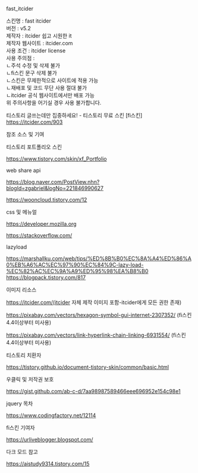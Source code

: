 fast_itcider

스킨명 : fast itcider<br>
버전 : v5.2<br>
제작자 : itcider 쉽고 시원한 it<br>
제작자 웹사이트 : itcider.com<br>
사용 조건 : itcider license<br>
사용 주의점 :<br>
ㄴ주석 수정 및 삭제 불가<br>
ㄴfi스킨 문구 삭제 불가<br>
ㄴ스킨은 무제한적으로 사이트에 적용 가능<br>
ㄴ재배포 및 코드 무단 사용 절대 불가<br>
ㄴitcider 공식 웹사이트에서만 배포 가능<br>
위 주의사항을 어기실 경우 사용 불가합니다.<br>

티스토리 글쓰는데만 집중하세요! - 티스토리 무료 스킨 [fi스킨] https://itcider.com/903<br>


참조 소스 및 기여<br>


티스토리 포트폴리오 스킨<br>

https://www.tistory.com/skin/xf_Portfolio<br>

web share api<br>

https://blog.naver.com/PostView.nhn?blogId=zgabriel&logNo=221846990627<br>

https://wooncloud.tistory.com/12<br>

css 및 메뉴얼<br>

https://developer.mozilla.org<br>

https://stackoverflow.com/<br>

lazyload<br>

https://marshallku.com/web/tips/%ED%8B%B0%EC%8A%A4%ED%86%A0%EB%A6%AC%EC%97%90%EC%84%9C-lazy-load-%EC%82%AC%EC%9A%A9%ED%95%98%EA%B8%B0
<br>
https://blogpack.tistory.com/817<br>

이미지 리소스<br>

https://itcider.com/(itcider 자체 제작 이미지 포함-itcider에게 모든 권한 존재)<br>

https://pixabay.com/vectors/hexagon-symbol-gui-internet-2307352/ (fi스킨 4.4이상부터 미사용)<br>

https://pixabay.com/vectors/link-hyperlink-chain-linking-6931554/ (fi스킨 4.4이상부터 미사용)<br>

티스토리 치환자<br>

https://tistory.github.io/document-tistory-skin/common/basic.html<br>

우클릭 및 저작권 보호<br>

https://gist.github.com/ab-c-d/7aa98987589466eee696952e154c98e1<br>

jquery 목차<br>

https://www.codingfactory.net/12114<br>

fi스킨 기여자<br>

https://urliveblogger.blogspot.com/<br>

다크 모드 참고<br>

https://aistudy9314.tistory.com/15<br>
